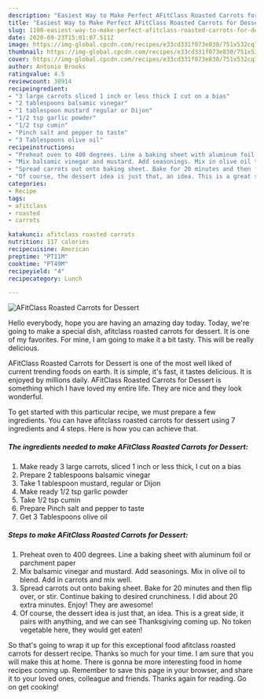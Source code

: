 ```yaml
---
description: "Easiest Way to Make Perfect AFitClass Roasted Carrots for Dessert"
title: "Easiest Way to Make Perfect AFitClass Roasted Carrots for Dessert"
slug: 1198-easiest-way-to-make-perfect-afitclass-roasted-carrots-for-dessert
date: 2020-09-23T15:01:07.511Z
image: https://img-global.cpcdn.com/recipes/e33cd331f073e830/751x532cq70/afitclass-roasted-carrots-for-dessert-recipe-main-photo.jpg
thumbnail: https://img-global.cpcdn.com/recipes/e33cd331f073e830/751x532cq70/afitclass-roasted-carrots-for-dessert-recipe-main-photo.jpg
cover: https://img-global.cpcdn.com/recipes/e33cd331f073e830/751x532cq70/afitclass-roasted-carrots-for-dessert-recipe-main-photo.jpg
author: Antonio Brooks
ratingvalue: 4.5
reviewcount: 30914
recipeingredient:
- "3 large carrots sliced 1 inch or less thick I cut on a bias"
- "2 tablespoons balsamic vinegar"
- "1 tablespoon mustard regular or Dijon"
- "1/2 tsp garlic powder"
- "1/2 tsp cumin"
- "Pinch salt and pepper to taste"
- "3 Tablespoons olive oil"
recipeinstructions:
- "Preheat oven to 400 degrees. Line a baking sheet with aluminum foil or parchment paper"
- "Mix balsamic vinegar and mustard. Add seasonings. Mix in olive oil to blend. Add in carrots and mix well."
- "Spread carrots out onto baking sheet. Bake for 20 minutes and then flip over, or stir. Continue baking to desired crunchiness. I did about 20 extra minutes. Enjoy! They are awesome!"
- "Of course, the dessert idea is just that, an idea. This is a great side, it pairs with anything, and we can see Thanksgiving coming up. No token vegetable here, they would get eaten!"
categories:
- Recipe
tags:
- afitclass
- roasted
- carrots

katakunci: afitclass roasted carrots 
nutrition: 117 calories
recipecuisine: American
preptime: "PT11M"
cooktime: "PT49M"
recipeyield: "4"
recipecategory: Lunch

---
```



![AFitClass Roasted Carrots for Dessert](https://img-global.cpcdn.com/recipes/e33cd331f073e830/751x532cq70/afitclass-roasted-carrots-for-dessert-recipe-main-photo.jpg)

Hello everybody, hope you are having an amazing day today. Today, we're going to make a special dish, afitclass roasted carrots for dessert. It is one of my favorites. For mine, I am going to make it a bit tasty. This will be really delicious.

AFitClass Roasted Carrots for Dessert is one of the most well liked of current trending foods on earth. It is simple, it's fast, it tastes delicious. It is enjoyed by millions daily. AFitClass Roasted Carrots for Dessert is something which I have loved my entire life. They are nice and they look wonderful.




To get started with this particular recipe, we must prepare a few ingredients. You can have afitclass roasted carrots for dessert using 7 ingredients and 4 steps. Here is how you can achieve that.

<!--inarticleads1-->

##### The ingredients needed to make AFitClass Roasted Carrots for Dessert:

1. Make ready 3 large carrots, sliced 1 inch or less thick, I cut on a bias
1. Prepare 2 tablespoons balsamic vinegar
1. Take 1 tablespoon mustard, regular or Dijon
1. Make ready 1/2 tsp garlic powder
1. Take 1/2 tsp cumin
1. Prepare Pinch salt and pepper to taste
1. Get 3 Tablespoons olive oil




<!--inarticleads2-->

##### Steps to make AFitClass Roasted Carrots for Dessert:

1. Preheat oven to 400 degrees. Line a baking sheet with aluminum foil or parchment paper
1. Mix balsamic vinegar and mustard. Add seasonings. Mix in olive oil to blend. Add in carrots and mix well.
1. Spread carrots out onto baking sheet. Bake for 20 minutes and then flip over, or stir. Continue baking to desired crunchiness. I did about 20 extra minutes. Enjoy! They are awesome!
1. Of course, the dessert idea is just that, an idea. This is a great side, it pairs with anything, and we can see Thanksgiving coming up. No token vegetable here, they would get eaten!




So that's going to wrap it up for this exceptional food afitclass roasted carrots for dessert recipe. Thanks so much for your time. I am sure that you will make this at home. There is gonna be more interesting food in home recipes coming up. Remember to save this page in your browser, and share it to your loved ones, colleague and friends. Thanks again for reading. Go on get cooking!
